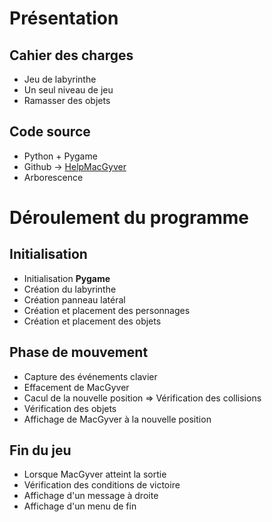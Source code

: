 # Présentation

## Cahier des charges

- Jeu de labyrinthe
- Un seul niveau de jeu
- Ramasser des objets

## Code source

- Python + Pygame
- Github -> [HelpMacGyver](https://github.com/GuillaumeOj/HelpMacGyver)
- Arborescence

# Déroulement du programme

## Initialisation

- Initialisation **Pygame**
- Création du labyrinthe
- Création panneau latéral
- Création et placement des personnages
- Création et placement des objets

## Phase de mouvement

- Capture des événements clavier
- Effacement de MacGyver
- Cacul de la nouvelle position => Vérification des collisions
- Vérification des objets
- Affichage de MacGyver à la nouvelle position

## Fin du jeu

- Lorsque MacGyver atteint la sortie
- Vérification des conditions de victoire
- Affichage d'un message à droite
- Affichage d'un menu de fin